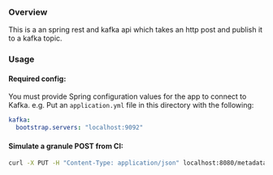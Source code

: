 ### Overview

This is a an spring rest and kafka api which takes an http post and publish it to a kafka topic.

### Usage

#### Required config:

You must provide Spring configuration values for the app to connect to Kafka. e.g. Put an `application.yml` file in this
directory with the following:

```yml
kafka:
  bootstrap.servers: "localhost:9092"
```

#### Simulate a granule POST from CI:

```bash
curl -X PUT -H "Content-Type: application/json" localhost:8080/metadata/granule --data-binary @test_granule.json
```
